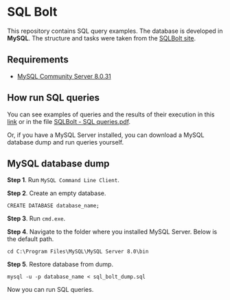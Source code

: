 # SQL Bolt
This repository contains SQL query examples. The database is developed in **MySQL**. The structure and tasks were taken from the [SQLBolt site](https://sqlbolt.com/).
## Requirements
* [MySQL Community Server 8.0.31](https://dev.mysql.com/downloads/windows/installer/8.0.html)
## How run SQL queries
You can see examples of queries and the results of their execution in this [link](https://docs.google.com/spreadsheets/d/1ytB1RlMtPQxJlEEOPSt7kxGRKOCQzu44OEfR2OqpneU/edit?usp=sharing) or in the file [SQLBolt - SQL queries.pdf](https://github.com/SpaceLacuna/sql_bolt/blob/main/SQLBolt%20-%20SQL%20queries.pdf).

Or, if you have a MySQL Server installed, you can download a MySQL database dump and run queries yourself.
## MySQL database dump
**Step 1**. Run `MySQL Command Line Client`.

**Step 2**. Create an empty database.
```
CREATE DATABASE database_name;
```
**Step 3**. Run `cmd.exe`.

**Step 4**. Navigate to the folder where you installed MySQL Server. Below is the default path.
```
cd C:\Program Files\MySQL\MySQL Server 8.0\bin
```
**Step 5**. Restore database from dump.
```
mysql -u -p database_name < sql_bolt_dump.sql
```
Now you can run SQL queries.
